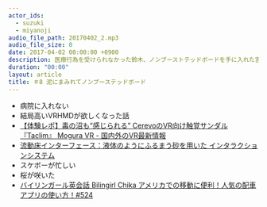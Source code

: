 ```yaml
---
actor_ids:
  - suzuki
  - miyanoji
audio_file_path: 20170402_2.mp3
audio_file_size: 0
date: 2017-04-02 00:00:00 +0900
description: 医療行為を受けられなかった鈴木、ノンブーストテッドボードを手に入れた宮島、亜空間に飲まれた滝口。どうなる！？この世界はもうダメなのか！？
duration: "00:00"
layout: article
title: ＃8 泥にまみれてノンブーステッドボード
---
```

* 病院に入れない
* 結局高いVRHMDが欲しくなった話
* [【体験レポ】毒の沼も“感じられる” CerevoのVR向け触覚サンダル『Taclim』 Mogura VR - 国内外のVR最新情報](http://www.moguravr.com/taclim-vr/)
* [流動床インターフェース：液体のようにふるまう砂を用いた インタラクションシステム](https://www.youtube.com/watch?v=9MjOrrjm1-I&feature=share)
* スケボーが忙しい
* 桜が咲いた
* [バイリンガール英会話 Bilingirl Chika アメリカでの移動に便利！人気の配車アプリの使い方！#524](https://www.youtube.com/watch?v=CJI6wJM1WHk&feature=share)
